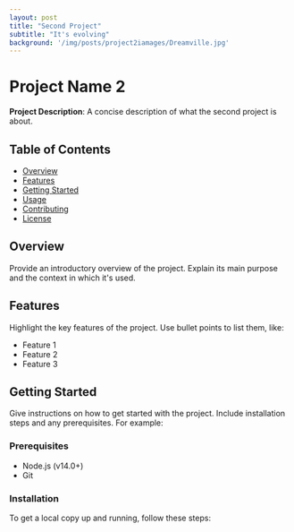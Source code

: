```yaml
---
layout: post
title: "Second Project"
subtitle: "It's evolving"
background: '/img/posts/project2iamages/Dreamville.jpg'
---
```


# Project Name 2

**Project Description**: A concise description of what the second project is about.

## Table of Contents

- [Overview](#overview)
- [Features](#features)
- [Getting Started](#getting-started)
- [Usage](#usage)
- [Contributing](#contributing)
- [License](#license)

## Overview

Provide an introductory overview of the project. Explain its main purpose and the context in which it's used.

## Features

Highlight the key features of the project. Use bullet points to list them, like:

- Feature 1
- Feature 2
- Feature 3

## Getting Started

Give instructions on how to get started with the project. Include installation steps and any prerequisites. For example:

### Prerequisites

- Node.js (v14.0+)
- Git

### Installation

To get a local copy up and running, follow these steps:

